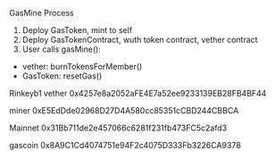 GasMine Process

1) Deploy GasToken, mint to self
2) Deploy GasTokenContract, wuth token contract, vether contract
3) User calls gasMine():
- vether: burnTokensForMember()
- GasToken: resetGas()

Rinkeyb1
vether
0x4257e8a2052aFE4E7a52ee9233139EB28FB4BF44

miner
0xE5EdDde02968D27D4A580cc85351cCBD244CBBCA


Mainnet
0x31Bb711de2e457066c6281f231fb473FC5c2afd3

gascoin
0x8A9C1Cd4074751e94F2c4075D333Fb3226CA9378